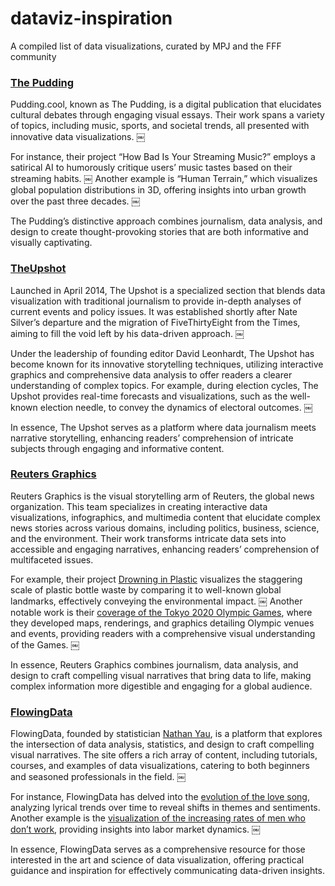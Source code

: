 # dataviz-inspiration
A compiled list of data visualizations, curated by MPJ and the FFF community

### [The Pudding](https://pudding.cool)
Pudding.cool, known as The Pudding, is a digital publication that elucidates cultural debates through engaging visual essays. Their work spans a variety of topics, including music, sports, and societal trends, all presented with innovative data visualizations. ￼

For instance, their project “How Bad Is Your Streaming Music?” employs a satirical AI to humorously critique users’ music tastes based on their streaming habits. ￼ Another example is “Human Terrain,” which visualizes global population distributions in 3D, offering insights into urban growth over the past three decades. ￼

The Pudding’s distinctive approach combines journalism, data analysis, and design to create thought-provoking stories that are both informative and visually captivating.

### [TheUpshot](https://www.nytimes.com/international/section/upshot)
Launched in April 2014, The Upshot is a specialized section that blends data visualization with traditional journalism to provide in-depth analyses of current events and policy issues. It was established shortly after Nate Silver’s departure and the migration of FiveThirtyEight from the Times, aiming to fill the void left by his data-driven approach. ￼

Under the leadership of founding editor David Leonhardt, The Upshot has become known for its innovative storytelling techniques, utilizing interactive graphics and comprehensive data analysis to offer readers a clearer understanding of complex topics. For example, during election cycles, The Upshot provides real-time forecasts and visualizations, such as the well-known election needle, to convey the dynamics of electoral outcomes. ￼

In essence, The Upshot serves as a platform where data journalism meets narrative storytelling, enhancing readers’ comprehension of intricate subjects through engaging and informative content.

### [Reuters Graphics](https://www.reuters.com/graphics/)
Reuters Graphics is the visual storytelling arm of Reuters, the global news organization. This team specializes in creating interactive data visualizations, infographics, and multimedia content that elucidate complex news stories across various domains, including politics, business, science, and the environment. Their work transforms intricate data sets into accessible and engaging narratives, enhancing readers’ comprehension of multifaceted issues.

For example, their project [Drowning in Plastic](https://www.reuters.com/graphics/ENVIRONMENT-PLASTIC/0100B275155) visualizes the staggering scale of plastic bottle waste by comparing it to well-known global landmarks, effectively conveying the environmental impact. ￼ Another notable work is their [coverage of the Tokyo 2020 Olympic Games](https://www.reuters.com/graphics/OLYMPICS-2020/EXPLAINER/gjnvwnlwgpw/), where they developed maps, renderings, and graphics detailing Olympic venues and events, providing readers with a comprehensive visual understanding of the Games. ￼

In essence, Reuters Graphics combines journalism, data analysis, and design to craft compelling visual narratives that bring data to life, making complex information more digestible and engaging for a global audience.

### [FlowingData](https://flowingdata.com)
FlowingData, founded by statistician [Nathan Yau](https://en.wikipedia.org/wiki/Nathan_Yau), is a platform that explores the intersection of data analysis, statistics, and design to craft compelling visual narratives. The site offers a rich array of content, including tutorials, courses, and examples of data visualizations, catering to both beginners and seasoned professionals in the field. ￼

For instance, FlowingData has delved into the [evolution of the love song](https://flowingdata.com/2024/11/13/evolution-of-the-love-song/), analyzing lyrical trends over time to reveal shifts in themes and sentiments. Another example is the [visualization of the increasing rates of men who don’t work](https://flowingdata.com/2014/12/16/increasing-rates-of-men-who-dont-work/), providing insights into labor market dynamics. ￼

In essence, FlowingData serves as a comprehensive resource for those interested in the art and science of data visualization, offering practical guidance and inspiration for effectively communicating data-driven insights.
